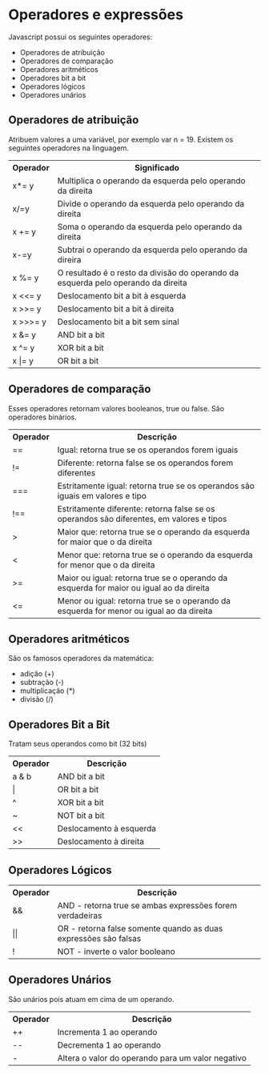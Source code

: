 # Operadores e expressões

Javascript possui os seguintes operadores:
* Operadores de atribuição
* Operadores de comparação
* Operadores aritméticos
* Operadores bit a bit
* Operadores lógicos
* Operadores unários
  
## Operadores de atribuição

Atribuem valores a uma variável, por exemplo var n = 19. Existem os seguintes operadores na linguagem.

<table>
    <tr>
        <th>Operador</th>
        <th>Significado</th>
    </tr>
    <tr>
        <td>x*= y</td>
        <td>Multiplica o operando da esquerda pelo operando da direita</td>
    </tr>
    <tr>
        <td>x/=y</td>
        <td>Divide o operando da esquerda pelo operando da direita</td>
    </tr><tr>
        <td>x += y</td>
        <td>Soma o operando da esquerda pelo operando da direita</td>
    </tr><tr>
        <td>x-=y</td>
        <td>Subtrai o operando da esquerda pelo operando da direira</td>
    </tr><tr>
        <td>x %= y</td>
        <td>O resultado é o resto da divisão do operando da esquerda pelo operando da direita</td>
    </tr><tr>
        <td>x <<= y</td>
        <td>Deslocamento bit a bit à esquerda</td>
    </tr><tr>
        <td>x >>= y</td>
        <td>Deslocamento bit a bit à direita</td>
    </tr><tr>
        <td>x >>>= y</td>
        <td>Deslocamento bit a bit sem sinal</td>
    </tr><tr>
        <td>x &= y</td>
        <td>AND bit a bit</td>
    </tr><tr>
        <td>x ^= y</td>
        <td>XOR bit a bit</td>
    </tr><tr>
        <td>x |= y</td>
        <td>OR bit a bit</td>
    </tr>
</table>

## Operadores de comparação

Esses operadores retornam valores booleanos, true ou false. São operadores binários.

<table>
    <tr>
        <th>Operador</th>
        <th>Descrição</th>
    </tr>
    <tr>
        <td>==</td>
        <td>Igual: retorna true se os operandos forem iguais</td>
    </tr>
    <tr>
        <td>!=</td>
        <td>Diferente: retorna false se os operandos forem diferentes</td>
    </tr>
    <tr>
        <td>===</td>
        <td>Estritamente igual: retorna true se os operandos são iguais em valores e tipo</td>
    </tr>
    <tr>
        <td>!==</td>
        <td>Estritamente diferente: retorna false se os operandos são diferentes, em valores e tipos</td>
    </tr>
    <tr>
        <td>></td>
        <td>Maior que: retorna true se o operando da esquerda for maior que o da direita</td>
    </tr>
    <tr>
        <td><</td>
        <td>Menor que: retorna true se o operando da esquerda for menor que o da direita</td>
    </tr>
    <tr>
        <td>>=</td>
        <td>Maior ou igual: retorna true se o operando da esquerda for maior ou igual ao da direita</td>
    </tr>
    <tr>
        <td><=</td>
        <td>Menor ou igual: retorna true se o operando da esquerda for menor ou igual ao da direita</td>
    </tr>
</table>

## Operadores aritméticos

São os famosos operadores da matemática:
* adição (+)
* subtração (-)
* multiplicação (*)
* divisão (/)

## Operadores Bit a Bit

Tratam seus operandos como bit (32 bits)

<table>
    <tr>
        <th>Operador</th>
        <th>Descrição</th>
    </tr>
    <tr>
        <td>a & b</td>
        <td>AND bit a bit</td>
    </tr>
    <tr>
        <td>|</td>
        <td>OR bit a bit</td>
    </tr>
    <tr>
        <td>^</td>
        <td>XOR bit a bit</td>
    </tr>
    <tr>
        <td>~</td>
        <td>NOT bit a bit</td>
    </tr>
    <tr>
        <td><<</td>
        <td>Deslocamento à esquerda</td>
    </tr>
    <tr>
        <td>>></td>
        <td>Deslocamento à direita</td>
    </tr>
</table>


## Operadores Lógicos

<table>
    <tr>
        <th>Operador</th>
        <th>Descrição</th>
    </tr>
    <tr>
        <td>&&</td>
        <td>AND - retorna true se ambas expressões forem verdadeiras</td>
    </tr>
    <tr>
        <td>||</td>
        <td>OR - retorna false somente quando as duas expressões são falsas</td>
    </tr>
    <tr>
        <td>!</td>
        <td>NOT - inverte o valor booleano</td>
    </tr>
</table>

## Operadores Unários

São unários pois atuam em cima de um operando.

<table>
    <tr>
        <th>Operador</th>
        <th>Descrição</th>
    </tr>
    <tr>
        <td>++</td>
        <td>Incrementa 1 ao operando</td>
    </tr>    
    <tr>
        <td>--</td>
        <td>Decrementa 1 ao operando</td>
    </tr>    
    <tr>
        <td>-</td>
        <td>Altera o valor do operando para um valor negativo</td>
    </tr></table>